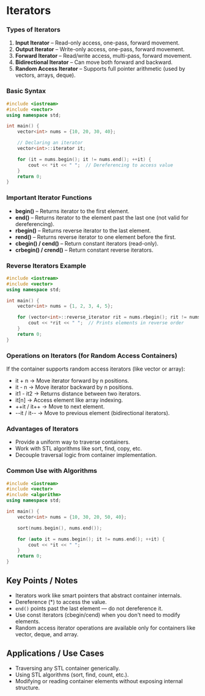 # Iterators


### Types of Iterators

1. **Input Iterator** – Read-only access, one-pass, forward movement.
2. **Output Iterator** – Write-only access, one-pass, forward movement.
3. **Forward Iterator** – Read/write access, multi-pass, forward movement.
4. **Bidirectional Iterator** – Can move both forward and backward.
5. **Random Access Iterator** – Supports full pointer arithmetic (used by vectors, arrays, deque).

### Basic Syntax
``` C++
#include <iostream>
#include <vector>
using namespace std;

int main() {
    vector<int> nums = {10, 20, 30, 40};

    // Declaring an iterator
    vector<int>::iterator it;

    for (it = nums.begin(); it != nums.end(); ++it) {
        cout << *it << " ";  // Dereferencing to access value
    }
    return 0;
}
```
### Important Iterator Functions

- **begin()** – Returns iterator to the first element.
- **end()** – Returns iterator to the element past the last one (not valid for dereferencing).
- **rbegin()** – Returns reverse iterator to the last element.
- **rend()** – Returns reverse iterator to one element before the first.
- **cbegin() / cend()** – Return constant iterators (read-only).
- **crbegin() / crend()** – Return constant reverse iterators.

### Reverse Iterators Example
``` C++
#include <iostream>
#include <vector>
using namespace std;

int main() {
    vector<int> nums = {1, 2, 3, 4, 5};

    for (vector<int>::reverse_iterator rit = nums.rbegin(); rit != nums.rend(); ++rit) {
        cout << *rit << " ";  // Prints elements in reverse order
    }
    return 0;
}
```
### Operations on Iterators (for Random Access Containers)

If the container supports random access iterators (like vector or array):

- it + n → Move iterator forward by n positions.
- it - n → Move iterator backward by n positions.
- it1 - it2 → Returns distance between two iterators.
- it[n] → Access element like array indexing.
- ++it / it++ → Move to next element.
- --it / it-- → Move to previous element (bidirectional iterators).

### Advantages of Iterators

- Provide a uniform way to traverse containers.
- Work with STL algorithms like sort, find, copy, etc.
- Decouple traversal logic from container implementation.

### Common Use with Algorithms
``` C++
#include <iostream>
#include <vector>
#include <algorithm>
using namespace std;

int main() {
    vector<int> nums = {10, 30, 20, 50, 40};

    sort(nums.begin(), nums.end());

    for (auto it = nums.begin(); it != nums.end(); ++it) {
        cout << *it << " ";
    }
    return 0;
}
```
## Key Points / Notes

- Iterators work like smart pointers that abstract container internals.
- Dereference (*) to access the value.
- `end()` points past the last element — do not dereference it.
- Use const iterators (cbegin/cend) when you don't need to modify elements.
- Random access iterator operations are available only for containers like vector, deque, and array.

## Applications / Use Cases

- Traversing any STL container generically.
- Using STL algorithms (sort, find, count, etc.).
- Modifying or reading container elements without exposing internal structure.
